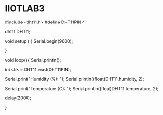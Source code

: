 # IIOTLAB3
#include <dht11.h>
#define DHT11PIN 4

dht11 DHT11;

void  setup()
{
  Serial.begin(9600);
 
}

void loop()
{
  Serial.println();

  int chk = DHT11.read(DHT11PIN);

  Serial.print("Humidity (%): ");
  Serial.println((float)DHT11.humidity, 2);

  Serial.print("Temperature  (C): ");
  Serial.println((float)DHT11.temperature, 2);

  delay(2000);

}
